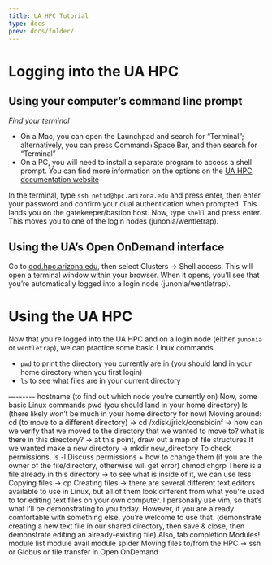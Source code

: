 ```yaml
---
title: UA HPC Tutorial
type: docs
prev: docs/folder/
---
```


# Logging into the UA HPC
## Using your computer’s command line prompt
*Find your terminal*
* On a Mac, you can open the Launchpad and search for “Terminal”; alternatively, you can press Command+Space Bar, and then search for “Terminal”
* On a PC, you will need to install a separate program to access a shell prompt. You can find more information on the options on the [UA HPC documentation website](https://hpcdocs.hpc.arizona.edu/quick_start/logging_in/#system-access)
  
In the terminal, type `ssh netid@hpc.arizona.edu` and press enter, then enter your password and confirm your dual authentication when prompted. This lands you on the gatekeeper/bastion host.
Now, type `shell` and press enter. This moves you to one of the login nodes (junonia/wentletrap).

## Using the UA’s Open OnDemand interface
Go to [ood.hpc.arizona.edu](ood.hpc.arizona.edu), then select Clusters -> Shell access. This will open a terminal window within your browser. When it opens, you’ll see that you’re automatically logged into a login node (junonia/wentletrap).

# Using the UA HPC
Now that you’re logged into the UA HPC and on a login node (either `junonia` or `wentletrap`), we can practice some basic Linux commands.
* `pwd` to print the directory you currently are in (you should land in your home directory when you first login)
* `ls` to see what files are in your current directory 
 

—------
hostname (to find out which node you’re currently on)
Now, some basic Linux commands
pwd (you should land in your home directory)
ls (there likely won’t be much in your home directory for now)
Moving around: cd (to move to a different directory) → cd /xdisk/jrick/consbioinf → how can we verify that we moved to the directory that we wanted to move to? what is there in this directory? → at this point, draw out a map of file structures
If we wanted make a new directory → mkdir new_directory 
To check permissions, ls -l 
Discuss permissions + how to change them (if you are the owner of the file/directory, otherwise will get error)
chmod chgrp
There is a file already in this directory → to see what is inside of it, we can use less
Copying files → cp
Creating files → there are several different text editors available to use in Linux, but all of them look different from what you’re used to for editing text files on your own computer. I personally use vim, so that’s what I’ll be demonstrating to you today. However, if you are already comfortable with something else, you’re welcome to use that. (demonstrate creating a new text file in our shared directory, then save & close, then demonstrate editing an already-existing file)
Also, tab completion
Modules!
module list
module avail
module spider
Moving files to/from the HPC → ssh or Globus or file transfer in Open OnDemand

